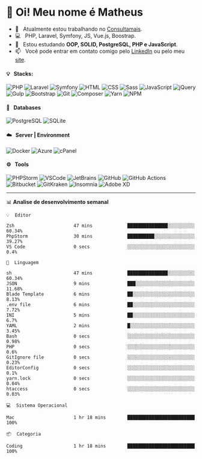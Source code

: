 # 👋 Oi! Meu nome é Matheus

- 🔭 &nbsp; Atualmente estou trabalhando no [Consultamais](https://consultamais.com.br/).
- 💻 &nbsp; PHP, Laravel, Symfony, JS, Vue.js, Boostrap.
- 🌱 &nbsp; Estou estudando **OOP, SOLID, PostgreSQL, PHP e JavaScript**.
- 📫 &nbsp; Você pode entrar em contato comigo pelo [LinkedIn](https://www.linkedin.com/in/matheuscamargoxavier/) ou pelo meu [site](https://matheuscamargo.co).

#### 💡 &nbsp; Stacks:
![PHP](https://img.shields.io/badge/-PHP-777BB4?&logo=php&logoColor=FFFFFF)
![Laravel](https://img.shields.io/badge/-Laravel-FF2D20?&logo=laravel&logoColor=FFFFFF)
![Symfony](https://img.shields.io/badge/-Symfony-000000?&logo=symfony&logoColor=FFFFFF)
![HTML](https://img.shields.io/badge/-HTML-E34F26?&logo=html5&logoColor=FFFFFF)
![CSS](https://img.shields.io/badge/-CSS-1572B6?&logo=css3&logoColor=FFFFFF)
![Sass](https://img.shields.io/badge/-Sass-CC6699?&logo=sass&logoColor=FFFFFF)
![JavaScript](https://img.shields.io/badge/-JavaScript-F7DF1E?&logo=javascript&logoColor=FFFFFF)
![jQuery](https://img.shields.io/badge/-jQuery-0769AD?&logo=jquery&logoColor=FFFFFF)
![Gulp](https://img.shields.io/badge/-Gulp-CF4647?&logo=gulp&logoColor=FFFFFF)
![Bootstrap](https://img.shields.io/badge/-Bootstrap-7952B3?&logo=bootstrap&logoColor=FFFFFF)
![Git](https://img.shields.io/badge/-Git-F05032?&logo=git&logoColor=FFFFFF)
![Composer](https://img.shields.io/badge/-Composer-885630?&logo=composer&logoColor=FFFFFF)
![Yarn](https://img.shields.io/badge/-Yarn-2C8EBB?&logo=yarn&logoColor=FFFFFF)
![NPM](https://img.shields.io/badge/-npm-CB3837?&logo=npm&logoColor=FFFFFF)

#### 💾 &nbsp; Databases
![PostgreSQL](https://img.shields.io/badge/-PostgreSQL-336791?&logo=PostgreSQL&logoColor=FFFFFF)
![SQLite](https://img.shields.io/badge/-SQLite-003B57?&logo=SQLite&logoColor=FFFFFF)

#### ☁️ &nbsp; Server | Environment
![Docker](https://img.shields.io/badge/-Docker-2496ED?&logo=docker&logoColor=FFFFFF)
![Azure](https://img.shields.io/badge/-Azure-0089D6?&logo=microsoft%20azure&logoColor=FFFFFF)
![cPanel](https://img.shields.io/badge/-cPanel-FF6C2C?&logo=cpanel&logoColor=FFFFFF)

#### ⚙️ &nbsp; Tools
![PHPStorm](https://img.shields.io/badge/-PHPStorm-000000?&logo=PHPStorm&logoColor=FFFFFF)
![VSCode](https://img.shields.io/badge/-VSCode-007ACC?&logo=Visual%20Studio%20Code&logoColor=FFFFFF) 
![JetBrains](https://img.shields.io/badge/-JetBrains-000000?&logo=jetbrains&logoColor=FFFFFF) 
![GitHub](https://img.shields.io/badge/-GitHub-181717?&logo=github&logoColor=FFFFFF) 
![GitHub Actions](https://img.shields.io/badge/-GitHub%20Actions-181717?&logo=GitHub%20Actions&logoColor=FFFFFF) 
![Bitbucket](https://img.shields.io/badge/-Bitbucket-0052CC?&logo=bitbucket&logoColor=FFFFFF)
![GitKraken](https://img.shields.io/badge/-GitKraken-179287?&logo=GitKraken&logoColor=FFFFFF)
![Insomnia](https://img.shields.io/badge/-Insomnia-5849BE?&logo=Insomnia&logoColor=FFFFFF)
![Adobe XD](https://img.shields.io/badge/-Adobe%20XD-FF61F6?&logo=adobe%20xd&logoColor=FFFFFF) 
_______

📊  **Analise de desenvolvimento semanal**
```text
💡  Editor

Zsh                      47 mins             ███████████████░░░░░░░░░░     60.34%
PhpStorm                 30 mins             ██████████░░░░░░░░░░░░░░░     39.27%
VS Code                  0 secs              ░░░░░░░░░░░░░░░░░░░░░░░░░       0.4%
```
```text
💬  Linguagem

sh                       47 mins             ███████████████░░░░░░░░░░     60.34%
JSON                     9 mins              ███░░░░░░░░░░░░░░░░░░░░░░     11.68%
Blade Template           6 mins              ██░░░░░░░░░░░░░░░░░░░░░░░      8.13%
.env file                6 mins              ██░░░░░░░░░░░░░░░░░░░░░░░      7.72%
INI                      5 mins              ██░░░░░░░░░░░░░░░░░░░░░░░       6.7%
YAML                     2 mins              █░░░░░░░░░░░░░░░░░░░░░░░░      3.45%
Bash                     0 secs              ░░░░░░░░░░░░░░░░░░░░░░░░░      0.98%
PHP                      0 secs              ░░░░░░░░░░░░░░░░░░░░░░░░░       0.6%
GitIgnore file           0 secs              ░░░░░░░░░░░░░░░░░░░░░░░░░      0.23%
EditorConfig             0 secs              ░░░░░░░░░░░░░░░░░░░░░░░░░       0.1%
yarn.lock                0 secs              ░░░░░░░░░░░░░░░░░░░░░░░░░      0.04%
htaccess                 0 secs              ░░░░░░░░░░░░░░░░░░░░░░░░░      0.03%
```
```text
💻  Sistema Operacional

Mac                      1 hr 18 mins        █████████████████████████       100%
```
```text
📦  Categoria

Coding                   1 hr 18 mins        █████████████████████████       100%
```
